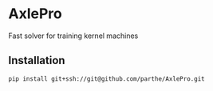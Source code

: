# AxlePro
Fast solver for training kernel machines

## Installation
```
pip install git+ssh://git@github.com/parthe/AxlePro.git
```
